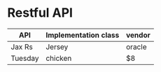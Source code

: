 # Restful API
| API     | Implementation class    | vendor |
| --------|---------|-------|
| Jax Rs  | Jersey   | oracle    |
| Tuesday | chicken | $8    |
